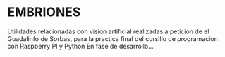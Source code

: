 # EMBRIONES
Utilidades relacionadas con vision artificial realizadas a peticion de el Guadalinfo de Sorbas, para la practica final del cursillo de programacion con Raspberry PI y Python
En fase de desarrollo...

